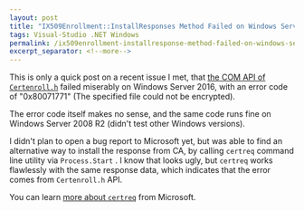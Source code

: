 ```yaml
---
layout: post
title: "IX509Enrollment::InstallResponses Method Failed on Windows Server 2016"
tags: Visual-Studio .NET Windows
permalink: /ix509enrollment-installresponse-method-failed-on-windows-server-2016-fd1a7c1a7b33
excerpt_separator: <!--more-->
---
```

This is only a quick post on a recent issue I met, that [the COM API of `Certenroll.h`](https://docs.microsoft.com/windows/desktop/api/certenroll/nf-certenroll-ix509enrollment-installresponse) failed miserably on Windows Server 2016, with an error code of "0x80071771" (The specified file could not be encrypted).
<!--more-->

The error code itself makes no sense, and the same code runs fine on Windows Server 2008 R2 (didn't test other Windows versions).

I didn't plan to open a bug report to Microsoft yet, but was able to find an alternative way to install the response from CA, by calling `certreq` command line utility via `Process.Start` . I know that looks ugly, but `certreq` works flawlessly with the same response data, which indicates that the error comes from `Certenroll.h` API.

You can learn [more about `certreq`](https://docs.microsoft.com/windows-server/administration/windows-commands/certreq_1) from Microsoft.
